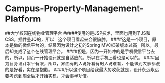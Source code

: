 # Campus-Property-Management-Platform
##大学校园在线物业管理平台
#####使用的是JSP技术，里面也用到了JS和CSS，插件是JQ的，所以，这个项目看起来会很臃肿。
####这是一个项目，原本是做的微信平台的，结果因为设计之初的Spring MVC框架版本过高，所以，最后却变成了这个在线管理平台。 
####但是，因为一开始冲的是手机微信平台去的，所以，网页一开始设计就是自适应的。所以在手机上看也是可以的。 
####因为自身设计水平有限，所以，界面有的人说好看有的人说难看，不能做到大家都说的是好看，实在是抱歉。
####所以这个项目给我最大的收获就是，设计永远永远要考虑到周全后才开始实现，才会事半功倍。
